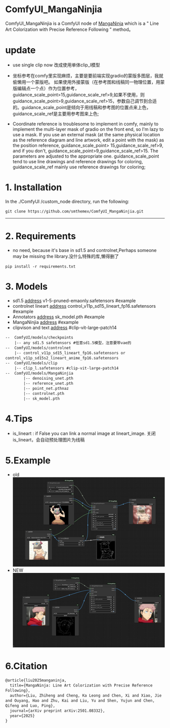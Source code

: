 # ComfyUI_MangaNinjia
ComfyUI_MangaNinjia is a ComfyUI node of [MangaNinja](https://github.com/ali-vilab/MangaNinjia) which‌ is a " Line Art Colorization with Precise Reference Following " method。

# update
* use single clip now 改成使用单体clip_l模型

* 坐标参考在comfy里实现麻烦，主要是要前端实现gradio的蒙版多图层，我就偷懒用一个蒙版吧。 如果使用外接蒙版（在参考图和线稿同一物理位置，用蒙版编辑点一个点）作为位置参考，guidance_scale_point>15,guidance_scale_ref>9,如果不使用，则guidance_scale_point>9,guidance_scale_ref>15，参数自己调节到合适的。guidance_scale_point是倾向于用线稿和参考图的位置点来上色，guidance_scale_ref是主要用参考图来上色;
* Coordinate reference is troublesome to implement in comfy, mainly to implement the multi-layer mask of gradio on the front end, so I'm lazy to use a mask. If you use an external mask (at the same physical location as the reference diagram and line artwork, edit a point with the mask) as the position reference, guidance_scale_point> 15,guidance_scale_ref>9, and if you don't, guidance_scale_point>9,guidance_scale_ref>15. The parameters are adjusted to the appropriate one. guidance_scale_point tend to use line drawings and reference drawings for coloring, guidance_scale_ref mainly use reference drawings for coloring;

# 1. Installation

In the ./ComfyUI /custom_node directory, run the following:   
```
git clone https://github.com/smthemex/ComfyUI_MangaNinjia.git
```
---

# 2. Requirements  
* no need, because it's base in sd1.5 and controlnet,Perhaps someone may be missing the library.没什么特殊的库,懒得删了
```
pip install -r requirements.txt
```

# 3. Models
* sd1.5 [address](https://modelscope.cn/models/AI-ModelScope/stable-diffusion-v1-5/files) v1-5-pruned-emaonly.safetensors #example
* controlnet lineart [address](https://huggingface.co/lllyasviel/control_v11p_sd15_lineart/tree/main)   control_v11p_sd15_lineart_fp16.safetensors  #example
* Annotators [address](https://huggingface.co/lllyasviel/Annotators/blob/main/sk_model.pth)   sk_model.pth #example
* MangaNinjia [address](https://huggingface.co/Johanan0528/MangaNinjia/tree/main)  #example
* clipvison and text   [address](https://huggingface.co/openai/clip-vit-large-patch14/tree/main) #clip-vit-large-patch14 
 
```
--  ComfyUI/models/checkpoints
    |-- any sd1.5 safetensors #任意sd1.5模型，注意要带vae的
--  ComfyUI/models/controlnet
    |-- control_v11p_sd15_lineart_fp16.safetensors or control_v11p_sd15s2_lineart_anime_fp16.safetensors
--  ComfyUI/models/clip
    |-- clip_l.safetensors #clip-vit-large-patch14 
--  ComfyUI/models/MangaNinjia
        |-- denoising_unet.pth
        |-- reference_unet.pth
        |-- point_net.pthnaz
        |-- controlnet.pth
        |-- sk_model.pth
```
# 4.Tips
* is_lineart :  if False you can link a normal image at lineart_image. 关闭is_lineart，会自动预处理图片为线稿

  
# 5.Example
* old
![](https://github.com/smthemex/ComfyUI_MangaNinjia/blob/main/exampleA.png)
* NEW
![](https://github.com/smthemex/ComfyUI_MangaNinjia/blob/main/exampleB.png)


# 6.Citation
```
@article{liu2025manganinja,
  title={MangaNinja: Line Art Colorization with Precise Reference Following},
  author={Liu, Zhiheng and Cheng, Ka Leong and Chen, Xi and Xiao, Jie and Ouyang, Hao and Zhu, Kai and Liu, Yu and Shen, Yujun and Chen, Qifeng and Luo, Ping},
  journal={arXiv preprint arXiv:2501.08332},
  year={2025}
}
```
